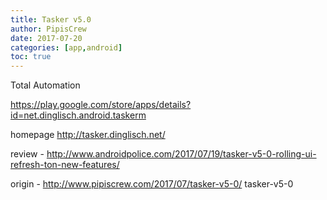 ```yaml
---
title: Tasker v5.0
author: PipisCrew
date: 2017-07-20
categories: [app,android]
toc: true
---
```


Total Automation

https://play.google.com/store/apps/details?id=net.dinglisch.android.taskerm

homepage http://tasker.dinglisch.net/

review - http://www.androidpolice.com/2017/07/19/tasker-v5-0-rolling-ui-refresh-ton-new-features/

origin - http://www.pipiscrew.com/2017/07/tasker-v5-0/ tasker-v5-0